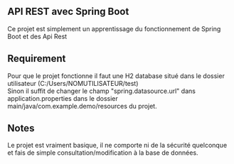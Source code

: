 ## API REST avec Spring Boot

Ce projet est simplement un apprentissage du fonctionnement de Spring Boot et des Api Rest

## Requirement

Pour que le projet fonctionne il faut une H2 database situé dans le dossier utilisateur (C:/Users/NOMUTILISATEUR/test) \
Sinon il suffit de changer le champ "spring.datasource.url" dans application.properties dans le dossier main/java/com.example.demo/resources du projet.

## Notes
Le projet est vraiment basique, il ne comporte ni de la sécurité quelconque et fais de simple consultation/modification à la base de données.
